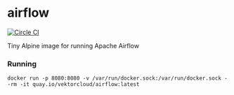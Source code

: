 # airflow
[![Circle CI](https://circleci.com/gh/vektorcloud/airflow.svg?style=svg)](https://circleci.com/gh/vektorcloud/airflow)

Tiny Alpine image for running Apache Airflow

### Running

    docker run -p 8080:8080 -v /var/run/docker.sock:/var/run/docker.sock --rm -it quay.io/vektorcloud/airflow:latest

